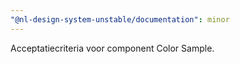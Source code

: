 ```yaml
---
"@nl-design-system-unstable/documentation": minor
---
```


Acceptatiecriteria voor component Color Sample.
